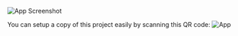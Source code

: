![App Screenshot](/examples/GettingStarted/BlynkBlink/App.png)

You can setup a copy of this project easily by scanning this QR code:
![App ](/examples/GettingStarted/BlynkBlink/AppQR.png)
